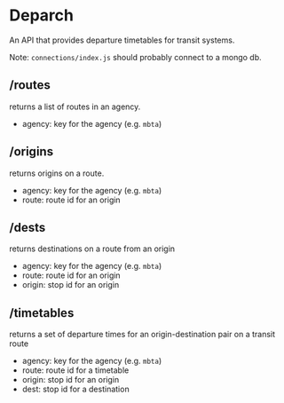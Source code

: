 # Deparch

An API that provides departure timetables for transit systems.

Note: `connections/index.js` should probably connect to a mongo db.

<!-- ## Agencies ??? -->

## /routes

returns a list of routes in an agency.

- agency: key for the agency (e.g. `mbta`)

## /origins

returns origins on a route.

- agency: key for the agency (e.g. `mbta`)
- route: route id for an origin

## /dests

returns destinations on a route from an origin

- agency: key for the agency (e.g. `mbta`)
- route: route id for an origin
- origin: stop id for an origin

## /timetables

returns a set of departure times for an origin-destination pair on a transit route

- agency: key for the agency (e.g. `mbta`)
- route: route id for a timetable
- origin: stop id for an origin
- dest: stop id for a destination

